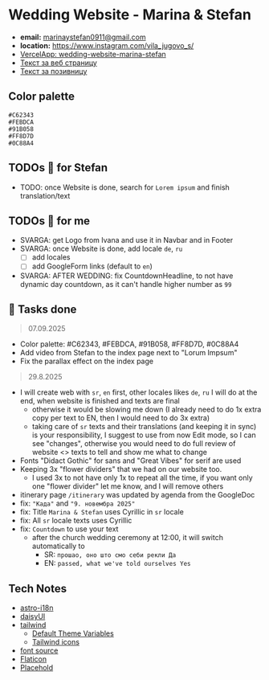 # Wedding Website - Marina & Stefan

- **email:** marinaystefan0911@gmail.com
- **location:** https://www.instagram.com/vila_jugovo_s/
- [VercelApp: wedding-website-marina-stefan](https://vercel.com/svarozics-projects/wedding-website-marina-stefan)
- [Текст за веб страницу](https://docs.google.com/document/d/1uIygM2bqCekvzS63Dw2fz9sVsuTuegbokgIY0fqWiKY/edit?tab=t.r8gml6axpu3e)
- [Текст за позивницу](https://docs.google.com/document/d/1xiFIkUnXWtfhqpasaTw6ertfrJmpW4gReoNbLyBijv8/edit?tab=t.0)

## Color palette

```
#C62343
#FEBDCA
#91B058
#FF8D7D
#0C88A4
```

## TODOs 📓 for Stefan

- TODO: once Website is done, search for `Lorem ipsum` and finish translation/text

## TODOs 📓 for me

- SVARGA: get Logo from Ivana and use it in Navbar and in Footer
- SVARGA: once Website is done, add locale `de`, `ru`
  - [ ] add locales
  - [ ] add GoogleForm links (default to `en`)
- SVARGA: AFTER WEDDING: fix CountdownHeadline, to not have dynamic day countdown, as it can't handle higher number as `99`

## 📓 Tasks done

> 07.09.2025

- Color palette: #C62343, #FEBDCA, #91B058, #FF8D7D, #0C88A4
- Add video from Stefan to the index page next to "Lorum Impsum"
- Fix the parallax effect on the index page

> 29.8.2025

- I will create web with `sr`, `en` first, other locales likes `de`, `ru` I will do at the end, when website is finished and texts are final
  - otherwise it would be slowing me down (I already need to do 1x extra copy per text to EN, then I would need to do 3x extra)
  - taking care of `sr` texts and their translations (and keeping it in sync) is your responsibility, I suggest to use from now Edit mode, so I can see "changes", otherwise you would need to do full review of website <> texts to tell and show me what to change
- Fonts "Didact Gothic" for sans and "Great Vibes" for serif are used
- Keeping 3x "flower dividers" that we had on our website too.
  - I used 3x to not have only 1x to repeat all the time, if you want only one "flower divider" let me know, and I will remove others
- itinerary page `/itinerary` was updated by agenda from the GoogleDoc
- fix: `"Када"` and `"9. новембра 2025"`
- fix: Title `Marina & Stefan` uses Cyrillic in `sr` locale
- fix: All `sr` locale texts uses Cyrillic
- fix: `Countdown` to use your text
  - after the church wedding ceremony at 12:00, it will switch automatically to
    - SR: `прошао, оно што смо себи рекли Да`
    - EN: `passed, what we've told ourselves Yes`

## Tech Notes

- [astro-i18n](https://github.com/alexandre-fernandez/astro-i18n)
- [daisyUI](https://daisyui.com/)
- [tailwind](https://tailwindcss.com/)
  - [Default Theme Variables](https://tailwindcss.com/docs/theme#default-theme-variable-reference)
  - [Tailwind icons](https://www.tailwindtoolbox.com/icons)
- [font source](https://fontsource.org/)
- [Flaticon](https://www.flaticon.com/search?word=flag%20serbia)
- [Placehold](https://placehold.co)

